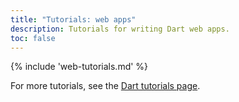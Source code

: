 ```yaml
---
title: "Tutorials: web apps"
description: Tutorials for writing Dart web apps.
toc: false
---
```


{% include 'web-tutorials.md' %}

For more tutorials, see the [Dart tutorials page](/tutorials).
